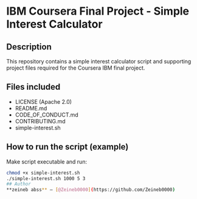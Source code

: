 # IBM Coursera Final Project - Simple Interest Calculator

## Description
This repository contains a simple interest calculator script and supporting project files required for the Coursera IBM final project.

## Files included
- LICENSE (Apache 2.0)
- README.md
- CODE_OF_CONDUCT.md
- CONTRIBUTING.md
- simple-interest.sh

## How to run the script (example)
Make script executable and run:
```bash
chmod +x simple-interest.sh
./simple-interest.sh 1000 5 3
## Author
**zeineb abss** — [@Zeineb0000](https://github.com/Zeineb0000)
